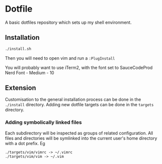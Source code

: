 # Dotfile

A basic dotfiles repository which sets up my shell environment.

## Installation

```sh
./install.sh
```

Then you will need to open vim and run a `:PlugInstall`

You will probably want to use iTerm2, with the font set to SauceCodeProd Nerd Font - Medium - 10

## Extension

Customisation to the general installation process can be done in the `./install` directory. Adding new
dotfile targets can be done in the `targets` directory.

### Adding symbolically linked files
Each subdirectory will be inspected as groups of related configuration. All files and directories will be symlinked into 
the current user's home directory with a dot prefix. Eg

```
./targets/vim/vimrc -> ~/.vimrc
./targets/vim/vim -> ~/.vim
```
